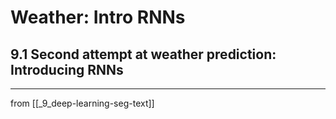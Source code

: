 # Weather: Intro RNNs

## 9.1 Second attempt at weather prediction: Introducing RNNs

---
from [[_9_deep-learning-seg-text]]